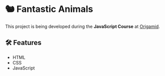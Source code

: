 # 🐿 Fantastic Animals
 
This project is being developed during the **JavaScript Course** at [Origamid](https://www.origamid.com/curso/javascript-completo-es6/).

## 🛠 Features
- HTML
- CSS
- JavaScript
